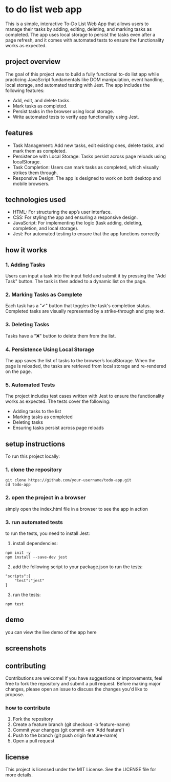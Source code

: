 # to do list web app

This is a simple, interactive To-Do List Web App that allows users to manage their tasks by adding, editing, deleting, and marking tasks as completed. The app uses local storage to persist the tasks even after a page refresh, and it comes with automated tests to ensure the functionality works as expected.

## project overview

The goal of this project was to build a fully functional to-do list app while practicing JavaScript fundamentals like DOM manipulation, event handling, local storage, and automated testing with Jest. The app includes the following features:

- Add, edit, and delete tasks.
- Mark tasks as completed.
- Persist tasks in the browser using local storage.
- Write automated tests to verify app functionality using Jest.

## features
- Task Management: Add new tasks, edit existing ones, delete tasks, and mark them as completed.
- Persistence with Local Storage: Tasks persist across page reloads using localStorage.
- Task Completion: Users can mark tasks as completed, which visually strikes them through.
- Responsive Design: The app is designed to work on both desktop and mobile browsers.

## technologies used

- HTML: For structuring the app’s user interface.
- CSS: For styling the app and ensuring a responsive design.
- JavaScript: For implementing the logic (task adding, deleting, completion, and local storage).
- Jest: For automated testing to ensure that the app functions correctly

## how it works

### 1. Adding Tasks
Users can input a task into the input field and submit it by pressing the "Add Task" button. The task is then added to a dynamic list on the page.

### 2. Marking Tasks as Complete
Each task has a "✔" button that toggles the task's completion status. Completed tasks are visually represented by a strike-through and gray text.

### 3. Deleting Tasks
Tasks have a "❌" button to delete them from the list.

### 4. Persistence Using Local Storage
The app saves the list of tasks to the browser’s localStorage. When the page is reloaded, the tasks are retrieved from local storage and re-rendered on the page.

### 5. Automated Tests
The project includes test cases written with Jest to ensure the functionality works as expected. The tests cover the following:

- Adding tasks to the list
- Marking tasks as completed
- Deleting tasks
- Ensuring tasks persist across page reloads

## setup instructions

To run this project locally:

### 1. clone the repository
```
git clone https://github.com/your-username/todo-app.git
cd todo-app
```
### 2. open the project in a browser
simply open the index.html file in a browser to see the app in action
### 3. run automated tests
to run the tests, you need to install Jest:
1. install dependencies:
```
npm init -y
npm install --save-dev jest
```
2. add the following script to your package.json to run the tests:
```
"scripts":{
    "test":"jest"
}
```
3. run the tests:
```
npm test
```

## demo
you can view the live demo of the app here

## screenshots

## contributing
Contributions are welcome! If you have suggestions or improvements, feel free to fork the repository and submit a pull request. Before making major changes, please open an issue to discuss the changes you'd like to propose.

### how to contribute
1. Fork the repository
2. Create a feature branch (git checkout -b feature-name)
3. Commit your changes (git commit -am 'Add feature')
4. Push to the branch (git push origin feature-name)
5. Open a pull request

## license
This project is licensed under the MIT License. See the LICENSE file for more details.